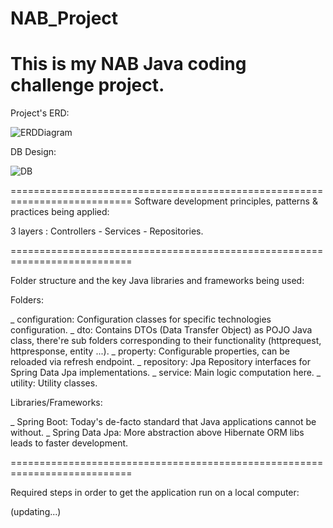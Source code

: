 # NAB_Project
This is my NAB Java coding challenge project.
=====================================================================
Project's ERD:



![ERDDiagram](https://user-images.githubusercontent.com/51369830/119114584-7cdde900-ba50-11eb-9f9e-cc6d01522706.jpg)



DB Design:


![DB](https://user-images.githubusercontent.com/51369830/119294958-da0bb180-bc7f-11eb-9ece-a40d993c1569.PNG)

===========================================================================
Software development principles, patterns & practices being applied:

3 layers : Controllers - Services - Repositories.

===========================================================================

Folder structure and the key Java libraries and frameworks being used:

Folders:

_ configuration:	Configuration classes for specific technologies configuration.
_ dto:	Contains DTOs (Data Transfer Object) as POJO Java class, there're sub folders corresponding to their functionality (httprequest, httpresponse, entity ...).
_ property:	Configurable properties, can be reloaded via refresh endpoint.
_ repository:	Jpa Repository interfaces for Spring Data Jpa implementations.
_ service:	Main logic computation here.
_ utility:	Utility classes.

Libraries/Frameworks:

_ Spring Boot:	Today's de-facto standard that Java applications cannot be without.
_ Spring Data Jpa:	More abstraction above Hibernate ORM libs leads to faster development.

===========================================================================

Required steps in order to get the application run on a local computer:

(updating...)
